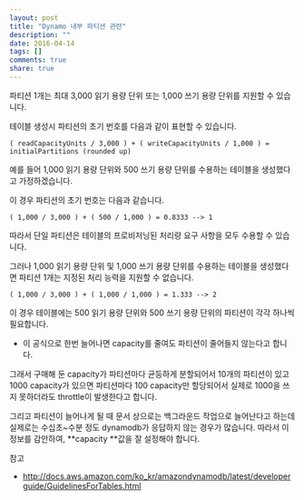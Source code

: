 ```yaml
---
layout: post
title: "Dynamo 내부 파티션 관련"
description: ""
date: 2016-04-14
tags: []
comments: true
share: true
---
```


파티션 1개는 최대 3,000 읽기 용량 단위 또는 1,000 쓰기 용량 단위를 지원할 수 있습니다.

테이블 생성시 파티션의 초기 번호를 다음과 같이 표현할 수 있습니다.

    ( readCapacityUnits / 3,000 ) + ( writeCapacityUnits / 1,000 ) = initialPartitions (rounded up)

  

예를 들어 1,000 읽기 용량 단위와 500 쓰기 용량 단위를 수용하는 테이블을 생성했다고 가정하겠습니다.

이 경우 파티션의 초기 번호는 다음과 같습니다.

  

    ( 1,000 / 3,000 ) + ( 500 / 1,000 ) = 0.8333 --> 1

  

따라서 단일 파티션은 테이블의 프로비저닝된 처리량 요구 사항을 모두 수용할 수 있습니다.

그러나 1,000 읽기 용량 단위 및 1,000 쓰기 용량 단위를 수용하는 테이블을 생성했다면 파티션 1개는 지정된 처리 능력을 지원할 수
없습니다.

  

    ( 1,000 / 3,000 ) + ( 1,000 / 1,000 ) = 1.333 --> 2

이 경우 테이블에는 500 읽기 용량 단위와 500 쓰기 용량 단위의 파티션이 각각 하나씩 필요합니다.

  

* 이 공식으로 한번 늘어나면 capacity를 줄여도 파티션이 줄어들지 않는다고 합니다.

그래서 구매해 둔 capacity가 파티션마다 균등하게 분할되어서 10개의 파티션이 있고 1000 capacity가 있으면 파티션마다 100
capacity만 할당되어서 실제로 1000을 쓰지 못하더라도 throttle이 발생한다고 합니다.

그리고 파티션이 늘어나게 될 때 문서 상으로는 백그라운드 작업으로 늘어난다고 하는데 실제로는 수십초~수분 정도 dynamodb가 응답하지
않는 경우가 많습니다. 따라서 이 정보를 감안하여, **capacity **값을 잘 설정해야 합니다.

  

참고

  * http://docs.aws.amazon.com/ko_kr/amazondynamodb/latest/developerguide/GuidelinesForTables.html

  

